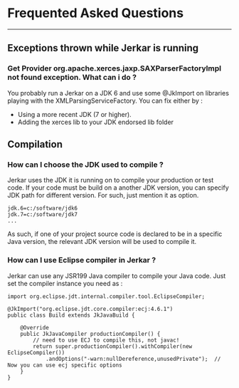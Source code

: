 # Frequented Asked Questions
----------------------------

## Exceptions thrown while Jerkar is running

### Get Provider org.apache.xerces.jaxp.SAXParserFactoryImpl not found exception. What can i do ?

You probably run a Jerkar on a JDK 6 and use some @JkImport on libraries playing with the XMLParsingServiceFactory.
You can fix either by :

* Using a more recent JDK (7 or higher).
* Adding the xerces lib to your JDK endorsed lib folder


## Compilation

### How can I choose the JDK used to compile ?

Jerkar uses the JDK it is running on to compile your production or test code. 
If your code must be build on a another JDK version, you can specify JDK path for different version. For such, just mention it as option.

```
jdk.6=c:/software/jdk6
jdk.7=c:/software/jdk7
...
```

As such, if one of your project source code is declared to be in a specific Java version, the relevant JDK version will be used to compile it.

### How can I use Eclipse compiler in Jerkar ?

Jerkar can use any JSR199 Java compiler to compile your Java code. Just set the compiler instance you need as :

```
import org.eclipse.jdt.internal.compiler.tool.EclipseCompiler;

@JkImport("org.eclipse.jdt.core.compiler:ecj:4.6.1")
public class Build extends JkJavaBuild {

	@Override
	public JkJavaCompiler productionCompiler() {
		// need to use ECJ to compile this, not javac!
		return super.productionCompiler().withCompiler(new EclipseCompiler())
            .andOptions("-warn:nullDereference,unusedPrivate");  // Now you can use ecj specific options
	}
}
```






